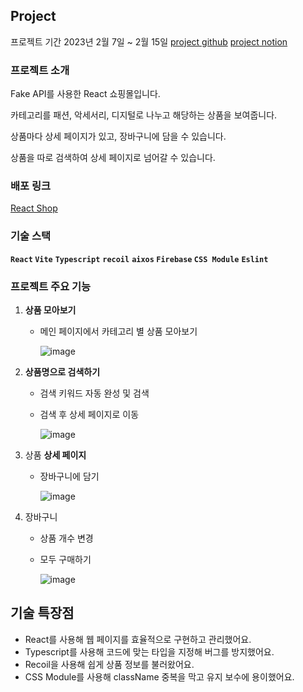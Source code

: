 ## Project
프로젝트 기간 
2023년 2월 7일 ~ 2월 15일
[project github](https://github.com/JHni2/react-shop)
[project notion](https://www.notion.so/React-Shop-14974544871841458c65e0298a817a87?pvs=4)

### 프로젝트 소개

Fake API를 사용한 React 쇼핑몰입니다.

카테고리를 패션, 악세서리, 디지털로 나누고 해당하는 상품을 보여줍니다.

상품마다 상세 페이지가 있고, 장바구니에 담을 수 있습니다.

상품을 따로 검색하여 상세 페이지로 넘어갈 수 있습니다.

### **배포 링크**

[React Shop](https://react-shop-one-pi.vercel.app/)

### **기술 스택**

**`React` `Vite`** **`Typescript`** **`recoil`** **`aixos` `Firebase` `CSS Module`** **`Eslint`**

### 프로젝트 주요 기능

1. **상품 모아보기**
    - 메인 페이지에서 카테고리 별 상품 모아보기
        
       ![image](https://github.com/JHni2/react-shop/assets/105628384/fdb185bd-1572-48fe-b32c-56876e60a052)
        

2.  **상품명으로 검색하기**
    - 검색 키워드 자동 완성 및 검색 
    - 검색 후 상세 페이지로 이동
        
       ![image](https://github.com/JHni2/react-shop/assets/105628384/1d46d9a6-1ed2-4400-a8bc-8151ca7c3b10)
        

3. 상품 **상세 페이지**
    - 장바구니에 담기
        
       ![image](https://github.com/JHni2/react-shop/assets/105628384/ba28d365-ebd0-46c6-aff4-c9c6480fac41)
        

4. 장바구니
    - 상품 개수 변경
    - 모두 구매하기
        
        ![image](https://github.com/JHni2/react-shop/assets/105628384/44790480-e407-4106-84be-1cb40f5f5280)
        

## 기술 특장점

- React를 사용해 웹 페이지를 효율적으로 구현하고 관리했어요.
- Typescript를 사용해 코드에 맞는 타입을 지정해 버그를 방지했어요.
- Recoil을 사용해 쉽게 상품 정보를 불러왔어요.
- CSS Module를 사용해 className 중복을 막고 유지 보수에 용이했어요.
